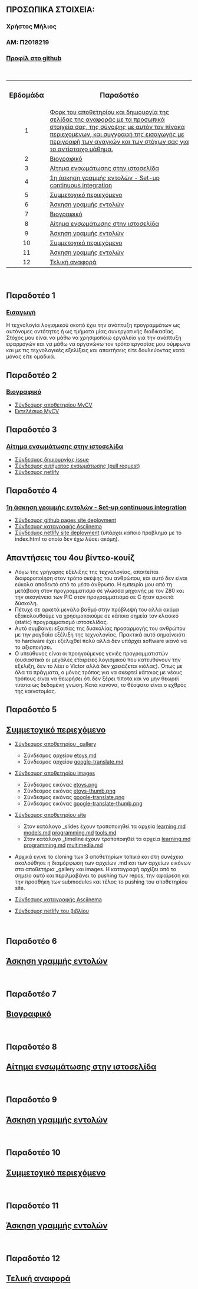 ## ΠΡΟΣΩΠΙΚΑ ΣΤΟΙΧΕΙΑ:
### Χρήστος Μήλιος
### ΑΜ: Π2018219
### [Προφίλ στο github](https://github.com/p18mili1 'Προφίλ στο github')
&nbsp;&nbsp;&nbsp;
<table>
  <tbody>
    <tr><td align="center"><h3><a <a name="P">Εβδομάδα</a></h3></td><td align="center"><h3>Παραδοτέο</h3></td></tr>
    <tr><td align="center">1</td>
      <td align="left"><a href="#P1">Φορκ του αποθετηρίου και δημιουργία της σελίδας της αναφοράς με τα προσωπικά στοιχεία σας, της σύνοψης με αυτόν τον πίνακα περιεχομένων, και συγγραφή της εισαγωγής με περιγραφή των αναγκών και των στόχων σας για το αντίστοιχο μάθημα.</a></td></tr>
    <tr><td align="center">2</td><td align="left"><a href="#P2">Βιογραφικό</a></td></tr>
    <tr><td align="center">3</td><td align="left"><a href="#P3">Αίτημα ενσωμάτωσης στην ιστοσελίδα</a></td></tr>
    <tr><td align="center">4</td><td align="left"><a href="#P4">1η άσκηση γραμμής εντολών - Set-up continuous integration</a></td></tr>
    <tr><td align="center">5</td><td align="left"><a href="#P5">Συμμετοχικό περιεχόμενο</a></td></tr>
    <tr><td align="center">6</td><td align="left"><a href="#P6">Άσκηση γραμμής εντολών</a></td></tr>
    <tr><td align="center">7</td><td align="left"><a href="#P7">Βιογραφικό</a></td></tr>
    <tr><td align="center">8</td><td align="left"><a href="#P8">Αίτημα ενσωμάτωσης στην ιστοσελίδα </a></td></tr>
    <tr><td align="center">9</td><td align="left"><a href="#P9">Άσκηση γραμμής εντολών</a></td></tr>
    <tr><td align="center">10</td><td align="left"><a href="#P10">Συμμετοχικό περιεχόμενο</a></td></tr>
    <tr><td align="center">11</td><td align="left"><a href="#P11">Άσκηση γραμμής εντολών</a></td></tr>
    <tr><td align="center">12</td><td align="left"><a href="#P12">Τελική αναφορά</a></td></tr>
  </tbody>
</table>
 
&nbsp;&nbsp;
## <a name="P1">Παραδοτέο 1</a>
### <a href="#P">Εισαγωγή</a>
Η τεχνολογία λογισμικού σκοπό έχει την ανάπτυξη προγραμμάτων ως αυτόνομες οντότητες ή ως τμήματα μίας συνεργατικής διαδικασίας. Στόχος μου είναι να μάθω να χρησιμοποιώ εργαλεία για την ανάπτυξη εφαρμογών και να μάθω να οργανώνω τον τρόπο εργασίας μου σύμφωνα και με τις τεχνολογικές εξελίξεις και απαιτήσεις είτε δουλεύοντας κατά μόνας είτε ομαδικά.
&nbsp;&nbsp;
## <a name="P2">Παραδοτέο 2</a>
### <a href="#P">Βιογραφικό</a>
   - <a href="https://github.com/p18mili1/MyCV">Σύνδεσμος αποθετηρίου MyCV</a>
   - <a href="https://p18mili1.github.io/MyCV/">Εκτελέσιμο MyCV</a>
&nbsp;&nbsp;
## <a name="P3">Παραδοτέο 3</a>
### <a href="#P">Αίτημα ενσωμάτωσης στην ιστοσελίδα</a>
   - <a href="https://github.com/ioniodi/sitegr/issues/36">Σύνδεσμος δημιουργίας issue</a>
   - <a href="https://github.com/ioniodi/sitegr/pull/85">Σύνδεσμος αιτήματος ενσωμάτωσης (pull request)</a>
   - <a href="https://hopeful-lamport-27750c.netlify.app/courses/info-privacy-policies-and-enhancing-tech/">Σύνδεσμος netlify</a>
&nbsp;&nbsp;
## <a name="P4">Παραδοτέο 4</a>
### <a href="#P">1η άσκηση γραμμής εντολών - Set-up continuous integration</a>
   - <a href="https://p18mili1.github.io/MyCV/">Σύνδεσμος github pages site deployment</a>
   - <a href="https://asciinema.org/a/399170">Σύνδεσμος καταγραφής Asciinema</a>
   - <a href="https://p18mili1.netlify.app">Σύνδεσμος netlify site deployment</a> (υπάρχει κάποιο πρόβλημα με το index.html το οποίο δεν έχω λύσει ακόμη).
&nbsp;
## Απαντήσεις του 4ου βίντεο-κουίζ
  - Λόγω της γρήγορης εξέλιξης της τεχνολογίας, απαιτείται διαφοροποίηση  στον τρόπο σκέψης του ανθρώπου, και αυτό δεν είναι εύκολα αποδεκτό από το μέσο   άνθρωπο. Η εμπειρία μου από τη μετάβαση στον προγραμματισμό σε γλώσσα μηχανής με τον Ζ80 και την οικογένεια των PIC στον προγραμματισμό σε C ήταν αρκετά δύσκολη.
  - Πέτυχε σε αρκετά μεγάλο βαθμό στην πρόβλεψή του αλλά ακόμα εξακολουθούμε να χρησιμοποιούμε σε κάποια σημεία τον κλασικό (static) προγραμματισμό ιστοσελίδας.
  - Αυτό συμβαίνει εξαιτίας της δυσκολίας προσαρμογής του ανθρώπου με την ραγδαία εξέλιξη της τεχνολογίας. Πρακτικά αυτό σημαίνειότι το hardware έχει εξελιχθεί πολύ αλλά δεν υπάρχει software ικανό να το αξιοποιήσει.
  - Ο υπεύθυνος είναι οι προηγούμενες γενιές προγραμματιστών (ουσιαστικά οι μεγάλες εταιρείες λογισμικού που κατευθύνουν την εξέλιξη, δεν το λέει ο Victor αλλά δεν χρειάζεται κιόλας). Όπως με όλα τα πράγματα, ο μόνος τρόπος για να σκεφτεί κάποιος με νέους τρόπους είναι να θεωρήσει ότι δεν ξέρει τίποτα και να μην θεωρεί τίποτα ως δεδομένη γνώση. Κατά κανόνα, το θέσφατο είναι ο εχθρός της καινοτομίας.
&nbsp;&nbsp;
## <a name="P5">Παραδοτέο 5</a>
## <a href="#P">Συμμετοχικό περιεχόμενο</a>
   - <a href="https://github.com/p18mili1/_gallery">Σύνδεσμος αποθετηρίου _gallery</a>
      - Σύνδεσμος αρχείου <a href="https://github.com/p18mili1/_gallery/etoys.md">etoys.md</a>
      - Σύνδεσμος αρχείου <a href="https://github.com/p18mili1/_gallery/google-translate.md">google-translate.md</a>
   - <a href="https://github.com/p18mili1/images">Σύνδεσμος αποθετηρίου images</a>
      - Σύνδεσμος εικόνας <a href="https://github.com/p18mili1/images/blob/master/etoys.png">etoys.png</a>
      - Σύνδεσμος εικόνας <a href="https://github.com/p18mili1/images/blob/master/etoys-thumb.png">etoys-thumb.png</a>
      - Σύνδεσμος εικόνας <a href="https://github.com/p18mili1/images/blob/master/google-translate.png">google-translate.png</a>
      - Σύνδεσμος εικόνας <a href="https://github.com/p18mili1/images/blob/master/google-translate-thumb.png">google-translate-thumb.png</a>
   - <a href="https://github.com/p18mili1/site">Σύνδεσμος αποθετηρίου site</a>
      - Στον κατάλογο _slides έχουν τροποποιηθεί τα αρχεία
       <a href="https://github.com/p18mili1/site/blob/master/_timeline/learning.md">learning.md</a>
       <a href="https://github.com/p18mili1/site/blob/master/_timeline/models.md">models.md</a>
       <a href="https://github.com/p18mili1/site/blob/master/_timeline/programming.md">programming.md</a>
       <a href="https://github.com/p18mili1/site/blob/master/_timeline/tools.md">tools.md</a>
      - Στον κατάλογο _timeline έχουν τροποποιηθεί τα αρχεία
       <a href="https://github.com/p18mili1/site/blob/master/_timeline/learning.md">learning.md</a>
       <a href="https://github.com/p18mili1/site/blob/master/_timeline/programming.md">programming.md</a>
       <a href="https://github.com/p18mili1/site/blob/master/_timeline/multimedia.md">multimedia.md</a>

   - Αρχικά εγινε το cloning των 3 αποθετηρίων τοπικά και στη συνέχεια ακολούθησε η διαμόρφωση των αρχείων .md και των αρχείων εικόνων στα αποθετήρια _gallery και images. Η καταγραφή αρχίζει από το σημείο αυτό και περιλμαβάνει το pushing των repos, την αφαίρεση και την προσθήκη των submodules και τέλος το pushing του αποθετηρίου site. 
   - <a href="https://asciinema.org/a/400947">Σύνδεσμος καταγραφής Asciinema</a>
   - <a href="https://mybookp18mili1.netlify.app">Σύνδεσμος netlify του βιβλίου</a>


&nbsp;&nbsp;
## <a name="P6">Παραδοτέο 6</a>
## <a href="#P">Άσκηση γραμμής εντολών</a>
&nbsp;&nbsp;
## <a name="P7">Παραδοτέο 7</a>
## <a href="#P">Βιογραφικό</a>
&nbsp;&nbsp;
## <a name="P8">Παραδοτέο 8</a>
## <a href="#P">Αίτημα ενσωμάτωσης στην ιστοσελίδα</a>
&nbsp;&nbsp;
## <a name="P9">Παραδοτέο 9</a>
## <a href="#P">Άσκηση γραμμής εντολών</a>
&nbsp;&nbsp;
## <a name="P10">Παραδοτέο 10</a>
## <a href="#P">Συμμετοχικό περιεχόμενο</a>
&nbsp;&nbsp;
## <a name="P11">Παραδοτέο 11</a>
## <a href="#P">Άσκηση γραμμής εντολών</a>
&nbsp;&nbsp;
## <a name="P12">Παραδοτέο 12</a>
## <a href="#P">Τελική αναφορά</a>
&nbsp;

